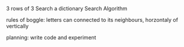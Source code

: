 3 rows of 3
Search a dictionary
Search Algorithm

rules of boggle: letters can connected to its neighbours, horzontaly of vertically

planning: write code and experiment

